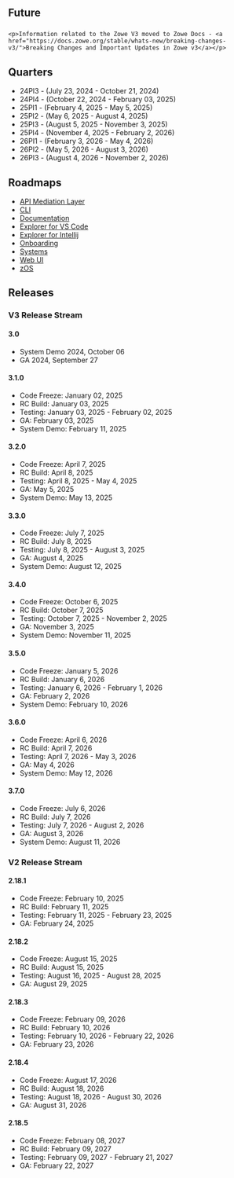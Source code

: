 ---
---

<!-- SPDX-License-Identifier: CC-BY-4.0 -->
<!-- Copyright Contributors to the Zowe project. -->

<section class="whitebackground">
    <h1 id="download" style="margin-bottom: 1.5rem">Future</h1>
    
    <p>Information related to the Zowe V3 moved to Zowe Docs - <a href="https://docs.zowe.org/stable/whats-new/breaking-changes-v3/">Breaking Changes and Important Updates in Zowe v3</a></p>
</section>

<section class="bluebackground">
  <h2>Quarters</h2>

  <ul>
    <li>24PI3 - (July 23, 2024 - October 21, 2024)</li>
    <li>24PI4 - (October 22, 2024 - February 03, 2025)</li>
    <li>25PI1 - (February 4, 2025 - May 5, 2025)</li>
    <li>25PI2 - (May 6, 2025 - August 4, 2025)</li>
    <li>25PI3 - (August 5, 2025 - November 3, 2025)</li>
    <li>25PI4 - (November 4, 2025 - February 2, 2026)</li>
    <li>26PI1 - (February 3, 2026 - May 4, 2026)</li>
    <li>26PI2 - (May 5, 2026 - August 3, 2026)</li>
    <li>26PI3 - (August 4, 2026 - November 2, 2026)</li>
  </ul>
</section>

<section class="whitebackground">
  <h2>Roadmaps</h2>

  <ul>
    <li><a href="https://github.com/orgs/zowe/projects/13/views/9">API Mediation Layer</a></li>
    <li><a href="https://github.com/orgs/zowe/projects/21/views/8">CLI</a></li>
    <li><a href="https://github.com/orgs/zowe/projects/36/views/4">Documentation</a></li>
    <li><a href="https://github.com/orgs/zowe/projects/15/views/9">Explorer for VS Code</a></li>
    <li><a href="https://github.com/orgs/zowe/projects/34/views/4">Explorer for Intellij</a></li>
    <li><a href="">Onboarding</a></li>
    <li><a href="https://github.com/orgs/zowe/projects/32">Systems</a></li>
    <li><a href="https://github.com/orgs/zowe/projects/18/views/4">Web UI</a></li>
    <li><a href="https://github.com/orgs/zowe/projects/28/views/15">zOS</a></li>
  </ul>
</section>

<section class="bluebackground">
  <h2>Releases</h2>

  <h3>V3 Release Stream</h3>

  <h4>3.0</h4>
  <ul>
    <li>System Demo 2024, October 06</li>
    <li>GA 2024, September 27</li>
  </ul>

  <h4>3.1.0</h4>
  <ul>
    <li>Code Freeze: January 02, 2025</li>
    <li>RC Build: January 03, 2025</li>
    <li>Testing: January 03, 2025 - February 02, 2025</li>
    <li>GA: February 03, 2025</li>
    <li>System Demo: February 11, 2025</li>
  </ul>

  <h4>3.2.0</h4>
  <ul>
    <li>Code Freeze: April 7, 2025</li>
    <li>RC Build: April 8, 2025</li>
    <li>Testing: April 8, 2025 - May 4, 2025</li>
    <li>GA: May 5, 2025</li>
    <li>System Demo: May 13, 2025</li>
  </ul>

  <h4>3.3.0</h4>
  <ul>
    <li>Code Freeze: July 7, 2025</li>
    <li>RC Build: July 8, 2025</li>
    <li>Testing: July 8, 2025 - August 3, 2025</li>
    <li>GA: August 4, 2025</li>
    <li>System Demo: August 12, 2025</li>
  </ul>

  <h4>3.4.0</h4>
  <ul>
    <li>Code Freeze: October 6, 2025</li>
    <li>RC Build: October 7, 2025</li>
    <li>Testing: October 7, 2025 - November 2, 2025</li>
    <li>GA: November 3, 2025</li>
    <li>System Demo: November 11, 2025</li>
  </ul>

  <h4>3.5.0</h4>
  <ul>
    <li>Code Freeze: January 5, 2026</li>
    <li>RC Build: January 6, 2026</li>
    <li>Testing: January 6, 2026 - February 1, 2026</li>
    <li>GA: February 2, 2026</li>
    <li>System Demo: February 10, 2026</li>
  </ul>

  <h4>3.6.0</h4>
  <ul>
    <li>Code Freeze: April 6, 2026</li>
    <li>RC Build: April 7, 2026</li>
    <li>Testing: April 7, 2026 - May 3, 2026</li>
    <li>GA: May 4, 2026</li>
    <li>System Demo: May 12, 2026</li>
  </ul>

  <h4>3.7.0</h4>
  <ul>
    <li>Code Freeze: July 6, 2026</li>
    <li>RC Build: July 7, 2026</li>
    <li>Testing: July 7, 2026 - August 2, 2026</li>
    <li>GA: August 3, 2026</li>
    <li>System Demo: August 11, 2026</li>
  </ul>

  <h3>V2 Release Stream</h3>

  <h4>2.18.1</h4>
  <ul>
    <li>Code Freeze: February 10, 2025</li>
    <li>RC Build: February 11, 2025</li>
    <li>Testing: February 11, 2025 - February 23, 2025</li>
    <li>GA: February 24, 2025</li>
  </ul>

  <h4>2.18.2</h4>
  <ul>
    <li>Code Freeze: August 15, 2025</li>
    <li>RC Build: August 15, 2025</li>
    <li>Testing: August 16, 2025 - August 28, 2025</li>
    <li>GA: August 29, 2025</li>
  </ul>

  <h4>2.18.3</h4>
  <ul>
    <li>Code Freeze: February 09, 2026</li>
    <li>RC Build: February 10, 2026</li>
    <li>Testing: February 10, 2026 - February 22, 2026</li>
    <li>GA: February 23, 2026</li>
  </ul>

  <h4>2.18.4</h4>
  <ul>
    <li>Code Freeze: August 17, 2026</li>
    <li>RC Build: August 18, 2026</li>
    <li>Testing: August 18, 2026 - August 30, 2026</li>
    <li>GA: August 31, 2026</li>
  </ul>

  <h4>2.18.5</h4>
  <ul>
    <li>Code Freeze: February 08, 2027</li>
    <li>RC Build: February 09, 2027</li>
    <li>Testing: February 09, 2027 - February 21, 2027</li>
    <li>GA: February 22, 2027</li>
  </ul>
</section>

